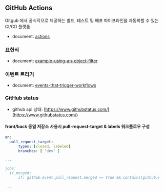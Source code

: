 ## GitHub Actions

Gitgub 에서 공식적으로 제공하는 빌드, 테스트 및 배포 파이프라인을 자동화할 수 있는 CI/CD 플랫폼
- document: [actions](https://docs.github.com/ko/actions)

### 표현식
- document: [example-using-an-object-filter](https://docs.github.com/ko/actions/learn-github-actions/expressions#example-using-an-object-filter)

### 이벤트 트리거
- document: [events-that-trigger-workflows](https://docs.github.com/ko/actions/using-workflows/events-that-trigger-workflows)

### GitHub status
- github api 상태: [https://www.githubstatus.com/](https://www.githubstatus.com/)

#### front/back 동일 저장소 사용시 pull-request-target & labels 워크플로우 구성
```yaml
on:
  pull_request_target:
      types: [closed, labeled]
      branches: [ "dev" ]

...

jobs:
  if_merged:
      if: github.event.pull_request.merged == true && contains(github.event.pull_request.labels.*.name, 'deploy-[구분자]')
      
...
```

